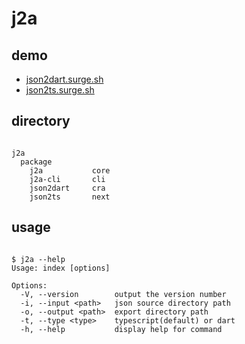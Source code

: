 # j2a

## demo

- [json2dart.surge.sh](//json2dart.surge.sh)
- [json2ts.surge.sh](//json2ts.surge.sh/)

## directory

```

j2a
  package
    j2a           core
    j2a-cli       cli
    json2dart     cra
    json2ts       next

```

## usage

```

$ j2a --help
Usage: index [options]

Options:
  -V, --version        output the version number
  -i, --input <path>   json source directory path
  -o, --output <path>  export directory path
  -t, --type <type>    typescript(default) or dart
  -h, --help           display help for command

```
